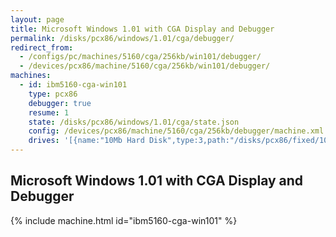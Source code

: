 ```yaml
---
layout: page
title: Microsoft Windows 1.01 with CGA Display and Debugger
permalink: /disks/pcx86/windows/1.01/cga/debugger/
redirect_from:
  - /configs/pc/machines/5160/cga/256kb/win101/debugger/
  - /devices/pcx86/machine/5160/cga/256kb/win101/debugger/
machines:
  - id: ibm5160-cga-win101
    type: pcx86
    debugger: true
    resume: 1
    state: /disks/pcx86/windows/1.01/cga/state.json
    config: /devices/pcx86/machine/5160/cga/256kb/debugger/machine.xml
    drives: '[{name:"10Mb Hard Disk",type:3,path:"/disks/pcx86/fixed/10mb/PCDOS200-WIN101-CGA.json"}]'
---
```


Microsoft Windows 1.01 with CGA Display and Debugger
----------------------------------------------------

{% include machine.html id="ibm5160-cga-win101" %}
